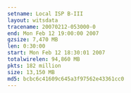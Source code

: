 ```yaml
---
setname: Local ISP B-III
layout: witsdata
tracename: 20070212-053000-0
end: Mon Feb 12 19:00:00 2007
gzsize: 7,470 MB
len: 0:30:00
start: Mon Feb 12 18:30:01 2007
totalwirelen: 94,860 MB
pkts: 182 million
size: 13,150 MB
md5: bcbc6c41609c645a3f97562e43361cc0
---
```

